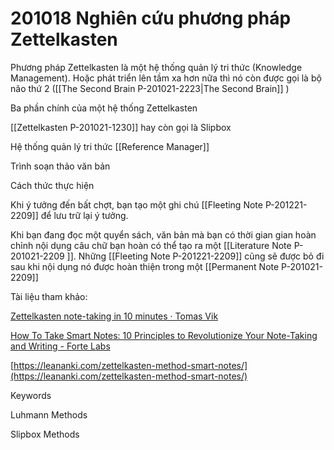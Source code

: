 # 201018 Nghiên cứu phương pháp Zettelkasten

Phương pháp Zettelkasten là một hệ thống quản lý tri thức (Knowledge Management). Hoặc phát triển lên tầm xa hơn nữa thì nó còn được gọi là bộ não thứ 2 ([[The Second Brain P-201021-2223|The Second Brain]] )

Ba phần chính của một hệ thống Zettelkasten

[[Zettelkasten P-201021-1230]] hay còn gọi là Slipbox

Hệ thống quản lý tri thức [[Reference Manager]] 

Trình soạn thảo văn bản

Cách thức thực hiện

Khi ý tưởng đến bất chợt, bạn tạo một ghi chú [[Fleeting Note P-201221-2209]] để lưu trữ lại ý tưởng.

Khi bạn đang đọc một quyển sách, văn bản mà bạn có thời gian gian hoàn chỉnh nội dụng câu chữ bạn hoàn có thể tạo ra một [[Literature Note P-201021-2209 ]]. Những [[Fleeting Note P-201221-2209]] cũng sẽ được bỏ đi sau khi nội dụng nó được hoàn thiện trong một [[Permanent Note P-201021-2209]] 

Tài liệu tham khảo:

[Zettelkasten note-taking in 10 minutes · Tomas Vik](https://blog.viktomas.com/posts/slip-box/)

[How To Take Smart Notes: 10 Principles to Revolutionize Your Note-Taking and Writing - Forte Labs](https://fortelabs.co/blog/how-to-take-smart-notes/) 

[https://leananki.com/zettelkasten-method-smart-notes/](https://leananki.com/zettelkasten-method-smart-notes/)

Keywords

Luhmann Methods

Slipbox Methods